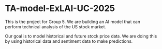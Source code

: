 # TA-model-ExLAI-UC-2025
This is the project for Group 5. We are building an AI model that can perform technical analysis of the US stock market.

Our goal is to model historical and future stock price data. We are doing this by using historical data and sentiment data to make predictions.
